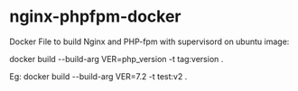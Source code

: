 # nginx-phpfpm-docker

Docker File to build Nginx and PHP-fpm with supervisord on ubuntu image:

 docker build --build-arg VER=php_version  -t tag:version  .


Eg:  docker build --build-arg VER=7.2  -t test:v2 .
